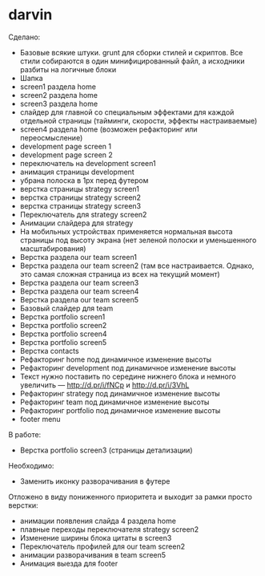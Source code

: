 darvin
======

Сделано:
- Базовые всякие штуки. grunt для сборки стилей и скриптов. Все стили собираются в один минифицированный файл, а исходники разбиты на логичные блоки
- Шапка
- screen1 раздела home
- screen2 раздела home
- screen3 раздела home
- слайдер для главной со специальным эффектами для каждой отдельной страницы (тайминги, скорости, эффекты настраиваемые)
- screen4 раздела home (возможен рефакторинг или переосмысление)
- development page screen 1
- development page screen 2
- переключатель на development screen1
- анимация страницы development
- убрана полоска в 1px перед футером
- верстка страницы strategy screen1
- верстка страницы strategy screen2
- верстка страницы strategy screen3
- Переключатель для strategy screen2
- Анимации слайдера для strategy
- На мобильных устройствах применяется нормальная высота страницы под высоту экрана (нет зеленой полоски и уменьшенного масштабирования)
- Верстка раздела our team screen1
- Верстка раздела our team screen2 (там все настраивается. Однако, это самая сложная страница из всех на текущий момент)
- Верстка раздела our team screen3
- Верстка раздела our team screen4
- Верстка раздела our team screen5
- Базовый слайдер для team
- Верстка portfolio screen1
- Верстка portfolio screen2
- Верстка portfolio screen4
- Верстка portfolio screen5
- Верстка contacts
- Рефакторинг home под динамичное изменение высоты
- Рефакторинг development под динамичное изменение высоты
- Текст нужно поставить по середине нижнего блока и немного увеличить — http://d.pr/i/fNCp и http://d.pr/i/3VhL
- Рефакторинг strategy под динамичное изменение высоты
- Рефакторинг team под динамичное изменение высоты
- Рефакторинг portfolio под динамичное изменение высоты
- footer menu

В работе:
- Верстка portfolio screen3 (страницы детализации)

Необходимо:
- Заменить иконку разворачивания в футере

Отложено в виду пониженного приоритета и выходит за рамки просто верстки:
- анимации появления слайда 4 раздела home
- плавные переходы переключателя strategy screen2
- Изменение ширины блока цитаты в screen3
- Переключатель профилей для our team screen2
- анимации разворачивания в team screen5
- Анимация выезда для footer